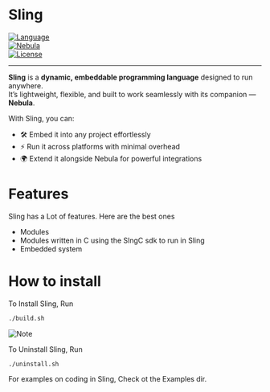# Sling

[![Language](https://img.shields.io/badge/language-C-orange?style=for-the-badge)](https://github.com/Open-Sling/Sling)  
[![Nebula](https://img.shields.io/badge/works%20with-Nebula-purple?style=for-the-badge)](#)  
[![License](https://img.shields.io/badge/license-OSPL-orange?style=for-the-badge)](LICENSE)

---

**Sling** is a **dynamic, embeddable programming language** designed to run anywhere.  
It’s lightweight, flexible, and built to work seamlessly with its companion — **Nebula**.

With Sling, you can:

- 🛠️ Embed it into any project effortlessly
- ⚡ Run it across platforms with minimal overhead
- 🌍 Extend it alongside Nebula for powerful integrations

# Features

Sling has a Lot of features. Here are the best ones

- Modules
- Modules written in C using the SlngC sdk to run in Sling
- Embedded system

# How to install

To Install Sling, Run

```bash
./build.sh
```

![Note](https://img.shields.io/badge/ℹ️%20Note:%20The%20Easy%20Installer%20is%20coming%20soon-4285F4?style=for-the-badge)

To Uninstall Sling, Run

```bahs
./uninstall.sh
```

For examples on coding in Sling, Check ot the Examples dir.
